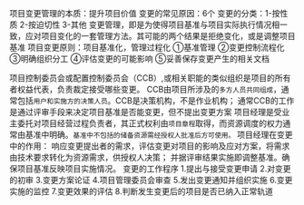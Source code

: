 项目变更管理的本质：提升项目价值
变更的常见原因：6个
变更的分类：1-按性质 2-按迫切性 3-其他
变更管理，即是为使得项目基准与项目实际执行情况相一致，应对项目变化的一套管理方法。其可能的两个结果是拒绝变化，或是调整项目基准
项目变更原则：项目基准化，管理过程化
	①基准管理 ②变更控制流程化 ③明确组织分工 ④评估变更的可能影响 ⑤妥善保存变更产生的相关文档

项目控制委员会或配置控制委员会（CCB）,或相关职能的类似组织是项目的所有者权益代表，负责裁定接受哪些变更。
	CCB由项目所涉及的`多方人员共同组成`，通常包括`用户和实施方的决策人员`。CCB是决策机构，不是作业机构；
	通常CCB的工作是通过评审手段来决定项目基准是否能变更，但不提出变更方案
项目经理是受业主委托对项目经营过程负责者，其正式权利由`项目章程`取得，而资源调度的权力通常由基准中明确。`基准中不包括的储备资源需经授权人批准后方可使用。`
项目经理在变更中的作用：
	响应变更提出者的需求，评估变更对项目的影响及应对方案，将需求由技术要求转化为资源需求，供授权人决策；
	并据评审结果实施即调整基准。确保项目基准反映项目实施情况。
变更的工作程序
	1.提出与接受变更申请
	2.对变更的初审
	3.变更方案论证
	4.项目管理委员会审查
	5.发出变更通知并组织实施
	6.变更实施的监控
	7.变更效果的评估
	8.判断发生变更后的项目是否已纳入正常轨道